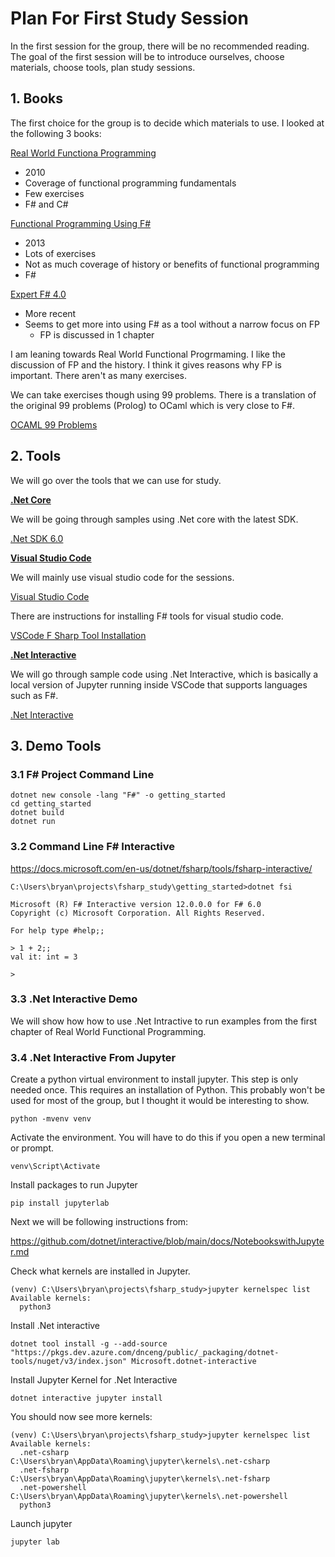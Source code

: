 # Plan For First Study Session

In the first session for the group, there will be no recommended reading. The goal of
the first session will be to introduce ourselves, choose materials, choose tools, plan study sessions.

## 1. Books

The first choice for the group is to decide which materials to use. I looked at the following 3 books:

[Real World Functiona Programming](https://www.manning.com/books/real-world-functional-programming?query=real%20world%20functional%20programming)

* 2010
* Coverage of functional programming fundamentals
* Few exercises
* F# and C#


[Functional Programming Using F#](https://www.amazon.com/Functional-Programming-Using-Michael-Hansen-ebook-dp-B00CARIB52/dp/B00CARIB52/ref=mt_other?_encoding=UTF8&me=&qid=1636733852)

* 2013
* Lots of exercises
* Not as much coverage of history or benefits of functional programming
* F#

[Expert F# 4.0](https://link.springer.com/book/10.1007/978-1-4842-0740-6?utm_medium=affiliate&utm_source=commission_junction&CJEVENT=25654b34436911ec81945df20a1c0e13&utm_campaign=3_nsn6445_brand_PID9069228&utm_content=de_textlink&?utm_medium=affiliate&utm_term=PID9069228)

* More recent
* Seems to get more into using F# as a tool without a narrow focus on FP
    * FP is discussed in 1 chapter

I am leaning towards Real World Functional Progrmaming. I like the discussion of FP and the history. I think it gives reasons why
FP is important. There aren't as many exercises.

We can take exercises though using 99 problems. There is a translation of the original 99 problems (Prolog) to OCaml which is very
close to F#.

[OCAML 99 Problems](https://ocaml.org/learn/tutorials/99problems.html)

## 2. Tools

We will go over the tools that we can use for study.

<b><u>.Net Core</u></b>

We will be going through samples using .Net core with the latest SDK.

[.Net SDK 6.0](https://dotnet.microsoft.com/download/dotnet/thank-you/sdk-6.0.100-windows-x64-installer)


<b><u>Visual Studio Code</u></b>

We will mainly use visual studio code for the sessions.

[Visual Studio Code](https://code.visualstudio.com/)

There are instructions for installing F# tools for visual studio code.

[VSCode F Sharp Tool Installation](https://docs.microsoft.com/en-us/dotnet/fsharp/get-started/install-fsharp#install-f-with-visual-studio-code)

<b><u>.Net Interactive</u></b>

We will go through sample code using .Net Interactive, which is basically a local version of Jupyter running inside VSCode that supports languages such as F#.

[.Net Interactive](https://marketplace.visualstudio.com/items?itemName=ms-dotnettools.dotnet-interactive-vscode)

## 3. Demo Tools

### 3.1 F# Project Command Line

```
dotnet new console -lang "F#" -o getting_started
cd getting_started
dotnet build
dotnet run
```

### 3.2 Command Line F# Interactive

https://docs.microsoft.com/en-us/dotnet/fsharp/tools/fsharp-interactive/

```
C:\Users\bryan\projects\fsharp_study\getting_started>dotnet fsi

Microsoft (R) F# Interactive version 12.0.0.0 for F# 6.0
Copyright (c) Microsoft Corporation. All Rights Reserved.

For help type #help;;

> 1 + 2;;
val it: int = 3

>
```

### 3.3 .Net Interactive Demo

We will show how how to use .Net Intractive to run examples from the first chapter
of Real World Functional Programming.

### 3.4 .Net Interactive From Jupyter

Create a python virtual environment to install jupyter. This step is only needed once. This requires an installation of Python. This probably won't be used for most of the group, but I thought it would be interesting to
show.

```
python -mvenv venv
```

Activate the environment. You will have to do this if you open a new terminal or prompt.

```
venv\Script\Activate
```

Install packages to run Jupyter

```
pip install jupyterlab
```

Next we will be following instructions from:

https://github.com/dotnet/interactive/blob/main/docs/NotebookswithJupyter.md

Check what kernels are installed in Jupyter.

```
(venv) C:\Users\bryan\projects\fsharp_study>jupyter kernelspec list
Available kernels:
  python3
```


Install .Net interactive

```
dotnet tool install -g --add-source "https://pkgs.dev.azure.com/dnceng/public/_packaging/dotnet-tools/nuget/v3/index.json" Microsoft.dotnet-interactive
```

Install Jupyter Kernel for .Net Interactive

```
dotnet interactive jupyter install
```

You should now see more kernels:

```
(venv) C:\Users\bryan\projects\fsharp_study>jupyter kernelspec list
Available kernels:
  .net-csharp        C:\Users\bryan\AppData\Roaming\jupyter\kernels\.net-csharp
  .net-fsharp        C:\Users\bryan\AppData\Roaming\jupyter\kernels\.net-fsharp
  .net-powershell    C:\Users\bryan\AppData\Roaming\jupyter\kernels\.net-powershell
  python3
```

Launch jupyter


```
jupyter lab
```



